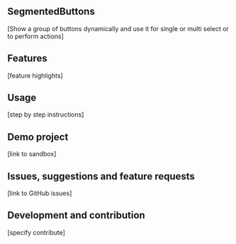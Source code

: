 ## SegmentedButtons
[Show a group of buttons dynamically and use it for single or multi select or to perform actions]

## Features
[feature highlights]

## Usage
[step by step instructions]

## Demo project
[link to sandbox]

## Issues, suggestions and feature requests
[link to GitHub issues]

## Development and contribution
[specify contribute]
